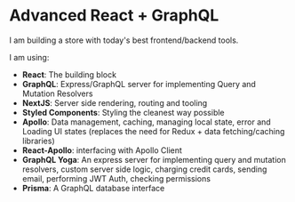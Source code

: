 # Advanced React + GraphQL

I am building a store with today's best frontend/backend tools.

I am using:

- **React**: The building block
- **GraphQL**: Express/GraphQL server for implementing Query and Mutation Resolvers
- **NextJS**: Server side rendering, routing and tooling
- **Styled Components**: Styling the cleanest way possible
- **Apollo**: Data management, caching, managing local state, error and Loading UI states (replaces the need for Redux + data fetching/caching libraries)
- **React-Apollo**: interfacing with Apollo Client
- **GraphQL Yoga**: An express server for implementing query and mutation resolvers, custom server side logic, charging credit cards, sending email, performing JWT Auth, checking permissions
- **Prisma**: A GraphQL database interface